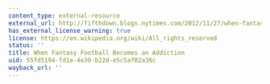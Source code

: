 ```yaml
---
content_type: external-resource
external_url: http://fifthdown.blogs.nytimes.com/2012/11/27/when-fantasy-football-becomes-an-addiction/
has_external_license_warning: true
license: https://en.wikipedia.org/wiki/All_rights_reserved
status: ''
title: When Fantasy Football Becomes an Addiction
uid: 55fd5194-fd1e-4e30-b22d-e5c5af02a36c
wayback_url: ''
---
```

